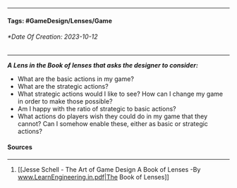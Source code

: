 __________________________________________________________________________
#### **Tags:** #GameDesign/Lenses/Game
###### *Date Of Creation: 2023-10-12
__________________________________________________________________________

***A Lens in the Book of lenses that asks the designer to consider:***
- What are the basic actions in my game?
- What are the strategic actions?
- What strategic actions would I like to see? How can I change my game in order to make those possible?
- Am I happy with the ratio of strategic to basic actions?
- What actions do players wish they could do in my game that they cannot? Can I somehow enable these, either as basic or strategic actions?
#### Sources
__________________________________________________________________________
1. [[Jesse Schell - The Art of Game Design A Book of Lenses -By www.LearnEngineering.in.pdf|The Book of Lenses]]